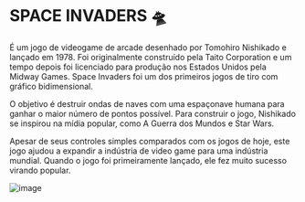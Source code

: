 # SPACE INVADERS 🛸
É um jogo de videogame de arcade desenhado por Tomohiro Nishikado e lançado em 1978. Foi originalmente construído pela Taito Corporation e um tempo depois foi licenciado para produção nos Estados Unidos pela Midway Games. Space Invaders foi um dos primeiros jogos de tiro com gráfico bidimensional.

O objetivo é destruir ondas de naves com uma espaçonave humana para ganhar o maior número de pontos possível. Para construir o jogo, Nishikado se inspirou na mídia popular, como A Guerra dos Mundos e Star Wars.

Apesar de seus controles simples comparados com os jogos de hoje, este jogo ajudou a expandir a indústria de video game para uma indústria mundial. Quando o jogo foi primeiramente lançado, ele fez muito sucesso virando popular.


![image](https://github.com/user-attachments/assets/9ced6bde-1d2e-42cb-af84-f608d96a00bd)

